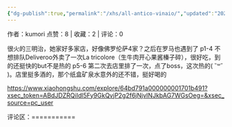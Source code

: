 ```yaml
---
{"dg-publish":true,"permalink":"/xhs/all-antico-vinaio/","updated":"2025-03-17T22:01:52.016+08:00"}
---
```


作者：kumori
点赞：8   |   收藏：2   |   评论：0

很火的三明治，她家好多家店，好像佛罗伦萨4家？之后在罗马也遇到了
p1-4 不想排队Deliveroo外卖了一次La tricolore（生牛肉开心果酱榛子碎），很好吃，到的还挺快的but不是热的
p5-6 第二次去店里排了一次，点了boss，这次热的( ˘꒳​˘ )。店里挺多酒的，那个纸盒矿泉水意外的还不错，挺好喝的

https://www.xiaohongshu.com/explore/64bd791a000000001701b491?xsec_token=ABdJDZRQiIdl5Fy9GkQvjP2g2f6jNjvINJkbAG7WGsOeg=&xsec_source=pc_user

评论区：===========

